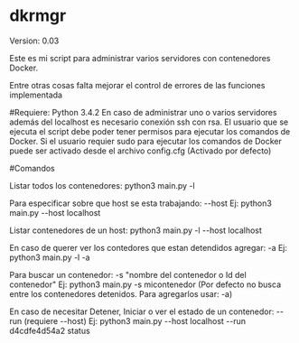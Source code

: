 # dkrmgr
Version: 0.03

Este es mi script para administrar varios servidores con contenedores Docker.

Entre otras cosas falta mejorar el control de errores de las funciones implementada



#Requiere:
Python 3.4.2
En caso de administrar uno o varios servidores además del localhost es necesario conexión ssh con rsa.
El usuario que se ejecuta el script debe poder tener permisos para ejecutar los comandos de Docker.
Si el usuario requier sudo para ejecutar los comandos de Docker puede ser activado desde el archivo config.cfg (Activado por defecto)

#Comandos

Listar todos los contenedores:  python3 main.py -l

Para especificar sobre que host se esta trabajando: --host  Ej: python3 main.py --host localhost

Listar contenedores de un host: python3 main.py -l --host localhost

En caso de querer ver los contedores que estan detendidos agregar: -a  Ej:  python3 main.py -l -a

Para buscar un contenedor: -s "nombre del contenedor o Id del contenedor"  Ej:  python3 main.py -s micontenedor
(Por defecto no busca entre los contenedores detenidos. Para agregarlos usar: -a)

En caso de necesitar Detener, Iniciar o ver el estado de un contenedor: --run  (requiere --host) Ej: python3 main.py --host localhost --run d4cdfe4d54a2 status
